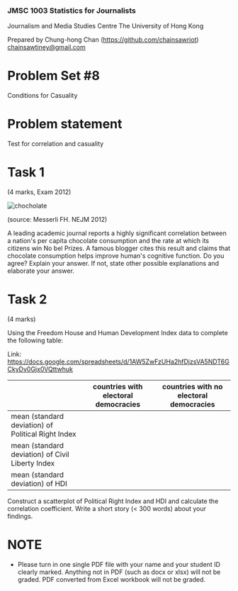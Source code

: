 ### JMSC 1003 Statistics for Journalists
Journalism and Media Studies Centre
The University of Hong Kong

Prepared by Chung-hong Chan (https://github.com/chainsawriot)  chainsawtiney@gmail.com

# Problem Set #8

Conditions for Casuality

# Problem statement

Test for correlation and casuality

# Task 1

(4 marks, Exam 2012)

![chocholate](http://static5.businessinsider.com/image/5353e29b6da8115322dd4816-480/chocolate-consumption-and-nobel-prize.png)

(source: Messerli FH. NEJM 2012)

A leading academic journal reports a highly significant correlation between a
nation's per capita chocolate consumption and the rate at which its citizens win No bel Prizes. A famous blogger cites this result and claims that chocolate consumption helps improve human's cognitive function. Do you agree? Explain your answer. If not, state other possible explanations and elaborate your answer.

# Task 2

(4 marks)

Using the Freedom House and Human Development Index data to complete the following table:

Link: https://docs.google.com/spreadsheets/d/1AW5ZwFzUHa2hfDjzsVA5NDT6GCkyDv0Gjx0VQttwhuk

|        | countries with electoral democracies | countries with no electoral democracies |
| ---- | ------------------------------------- | --------------------------------------- | 
| mean (standard deviation) of Political Right Index |      |    |
| mean (standard deviation) of Civil Liberty Index |      |    |
| mean (standard deviation) of HDI |       |     |

Construct a scatterplot of Political Right Index and HDI and calculate the correlation coefficient. Write a short story (< 300 words) about your findings.

# NOTE

* Please turn in one single PDF file with your name and your student ID clearly marked. Anything not in PDF (such as docx or xlsx) will not be graded. PDF converted from Excel workbook will not be graded.
